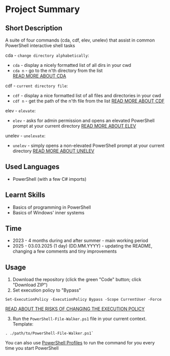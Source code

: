 # Project Summary


## Short Description
A suite of four commands (cda, cdf, elev, unelev) that assist in common PowerShell interactive shell tasks

cda - `change directory alphabetically`:
- `cda` - display a nicely formatted list of all dirs in your cwd
- `cda n` - go to the n'th directory from the list  
[READ MORE ABOUT CDA](https://example.com)

cdf - `current directory file`:
- `cdf` - display a nice formatted list of all files and directories in your cwd
- `cdf n` - get the path of the n'th file from the list
[READ MORE ABOUT CDF](https://example.com)

elev - `elevate`:
- `elev` - asks for admin permission and opens an elevated PowerShell prompt at your current directory
[READ MORE ABOUT ELEV](https://example.com)

unelev - `unelevate`:
- `unelev` - simply opens a non-elevated PowerShell prompt at your current directory
[READ MORE ABOUT UNELEV](https://example.com)


## Used Languages
- PowerShell (with a few C# imports)


## Learnt Skills
- Basics of programming in PowerShell
- Basics of Windows' inner systems  


## Time
- 2023 - 4 months during and after summer - main working period
- 2025 - 03.03.2025 (1 day) (DD.MM.YYYY) - updating the README, changing a few comments and tiny improvements


## Usage
1. Download the repository (click the green "Code" button; click "Download ZIP")
2. Set execution policy to "Bypass"
```
Set-ExecutionPolicy -ExecutionPolicy Bypass -Scope CurrentUser -Force
```
[READ ABOUT THE RISKS OF CHANGING THE EXECUTION POLICY](https://example.com)

3. Run the `PowerShell-File-Walker.ps1` file in your current context. Template:
```
. ./path/to/PowerShell-File-Walker.ps1`
```

You can also use [PowerShell Profiles](https://learn.microsoft.com/en-us/powershell/module/microsoft.powershell.core/about/about_profiles?view=powershell-7.5) to run the command for you every time you start PowerShell